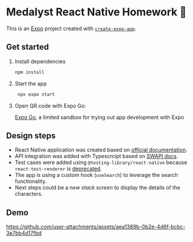 # Medalyst React Native Homework 👋

This is an [Expo](https://expo.dev) project created with [`create-expo-app`](https://www.npmjs.com/package/create-expo-app).

## Get started

1. Install dependencies

   ```bash
   npm install
   ```

2. Start the app

   ```bash
    npx expo start
   ```

3. Open QR code with Expo Go:

   [Expo Go](https://expo.dev/go), a limited sandbox for trying out app development with Expo

## Design steps

- React Native application was created based on [official documentation](https://reactnative.dev/docs/environment-setup).
- API integration was added with Typescrcipt based on [SWAPI docs](https://swapi.dev/documentation#people).
- Test cases were added using `@testing-library/react-native` because `react-test-renderer` is [deprecated](https://react.dev/blog/2024/04/25/react-19-upgrade-guide#deprecated-react-test-renderer).
- The app is using a custom hook (`useSearch`) to leverage the search functionality.
- Next steps could be a _new stack screen_ to display the details of the characters.

## Demo

https://github.com/user-attachments/assets/aea1389b-0b2e-4d6f-bcbc-3e7bb4d17fbd


